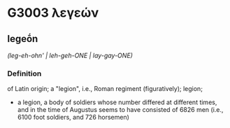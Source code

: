 # G3003 λεγεών

## legeṓn

_(leg-eh-ohn' | leh-geh-ONE | lay-gay-ONE)_

### Definition

of Latin origin; a "legion", i.e., Roman regiment (figuratively); legion; 

- a legion, a body of soldiers whose number differed at different times, and in the time of Augustus seems to have consisted of 6826 men (i.e., 6100 foot soldiers, and 726 horsemen)

